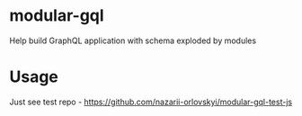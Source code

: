 # modular-gql
Help build GraphQL application with schema exploded by modules

# Usage
Just see test repo - https://github.com/nazarii-orlovskyi/modular-gql-test-js